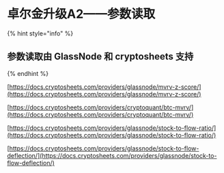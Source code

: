 # 卓尔金升级A2——参数读取

{% hint style="info" %}
## 参数读取由 GlassNode 和 cryptosheets 支持
{% endhint %}

[https://docs.cryptosheets.com/providers/glassnode/mvrv-z-score/](https://docs.cryptosheets.com/providers/glassnode/mvrv-z-score/)

[https://docs.cryptosheets.com/providers/cryptoquant/btc-mvrv/](https://docs.cryptosheets.com/providers/cryptoquant/btc-mvrv/)

[https://docs.cryptosheets.com/providers/glassnode/stock-to-flow-ratio/](https://docs.cryptosheets.com/providers/glassnode/stock-to-flow-ratio/)

[https://docs.cryptosheets.com/providers/glassnode/stock-to-flow-deflection/](https://docs.cryptosheets.com/providers/glassnode/stock-to-flow-deflection/)

